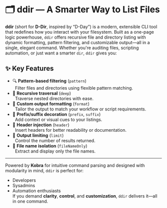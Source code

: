 # 🗂️ ddir — A Smarter Way to List Files
**ddir** (short for **D-Dir**, inspired by “D-Day”) is a modern, extensible CLI tool that redefines how you interact with your filesystem. Built as a one-page logic powerhouse, `ddir` offers recursive file and directory listing with dynamic formatting, pattern filtering, and customizable output—all in a single, elegant command.
Whether you're auditing files, scripting automation, or just want a smarter `dir`, `ddir` gives you:
## ✨ Key Features
- 🔍 **Pattern-based filtering** (`pattern`)  
&nbsp; Filter files and directories using flexible pattern matching.
- 📁 **Recursive traversal** (`deep`)  
&nbsp; Traverse nested directories with ease.
- 🎨 **Custom output formatting** (`format`)  
&nbsp; Tailor the output to match your workflow or script requirements.
- 🎀 **Prefix/suffix decoration** (`prefix`, `suffix`)  
&nbsp; Add context or visual cues to your listings.
- 🧾 **Header injection** (`header`)  
&nbsp; Insert headers for better readability or documentation.
- 🔢 **Output limiting** (`limit`)  
&nbsp; Control the number of results returned.
- 📄 **File name isolation** (`fileNameOnly`)  
&nbsp; Extract and display only the file names.
---
Powered by **Kobra** for intuitive command parsing and designed with modularity in mind, `ddir` is perfect for:
- Developers  
- Sysadmins  
- Automation enthusiasts  
If you demand **clarity**, **control**, and **customization**, `ddir` delivers it—all in one command.